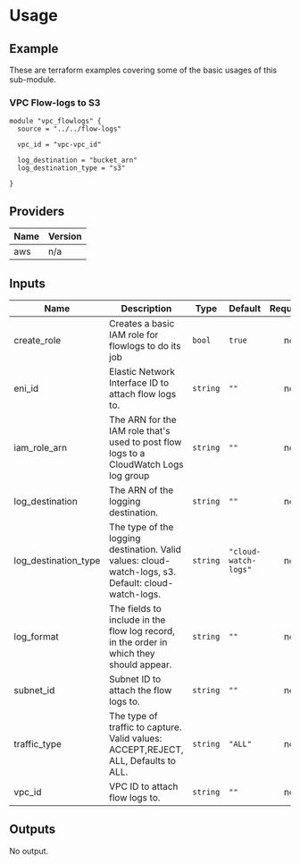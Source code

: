 # Usage


## Example

These are terraform examples covering some of the basic usages of this sub-module.

### VPC Flow-logs to S3
````
module "vpc_flowlogs" {
  source = "../../flow-logs"

  vpc_id = "vpc-vpc_id"

  log_destination = "bucket_arn"
  log_destination_type = "s3"

}
````

<!--- BEGIN_TF_DOCS --->
## Providers

| Name | Version |
|------|---------|
| aws | n/a |

## Inputs

| Name | Description | Type | Default | Required |
|------|-------------|------|---------|:-----:|
| create\_role | Creates a basic IAM role for flowlogs to do its job | `bool` | `true` | no |
| eni\_id | Elastic Network Interface ID to attach flow logs to. | `string` | `""` | no |
| iam\_role\_arn | The ARN for the IAM role that's used to post flow logs to a CloudWatch Logs log group | `string` | `""` | no |
| log\_destination | The ARN of the logging destination. | `string` | `""` | no |
| log\_destination\_type | The type of the logging destination. Valid values: cloud-watch-logs, s3. Default: cloud-watch-logs. | `string` | `"cloud-watch-logs"` | no |
| log\_format | The fields to include in the flow log record, in the order in which they should appear. | `string` | `""` | no |
| subnet\_id | Subnet ID to attach the flow logs to. | `string` | `""` | no |
| traffic\_type | The type of traffic to capture. Valid values: ACCEPT,REJECT, ALL, Defaults to ALL. | `string` | `"ALL"` | no |
| vpc\_id | VPC ID to attach flow logs to. | `string` | `""` | no |

## Outputs

No output.
<!--- END_TF_DOCS --->
